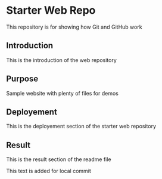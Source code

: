 # Starter Web Repo

This repository is for showing how Git and GitHub work

## Introduction

This is the introduction of the web repository

## Purpose

Sample website with plenty of files for demos

## Deployement

This is the deployement section of the starter web repository

## Result

This is the result section of the readme file

This text is added for local commit